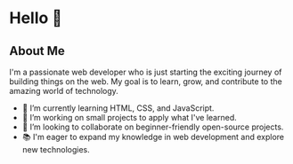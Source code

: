 # Hello 👋

## About Me

I'm a passionate web developer who is just starting the exciting journey of building things on the web. My goal is to learn, grow, and contribute to the amazing world of technology.

- 🌱 I’m currently learning HTML, CSS, and JavaScript.
- 🔭 I’m working on small projects to apply what I've learned.
- 🤝 I’m looking to collaborate on beginner-friendly open-source projects.
- 📚 I'm eager to expand my knowledge in web development and explore new technologies.
